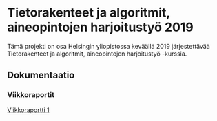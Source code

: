 # Tietorakenteet ja algoritmit, aineopintojen harjoitustyö 2019

Tämä projekti on osa Helsingin yliopistossa keväällä 2019 järjestettävää Tietorakenteet ja algoritmit, aineopintojen harjoitustyö -kurssia.

## Dokumentaatio

### Viikkoraportit
[Viikkoraportti 1](https://github.com/heidihas/Kaukokaipuu/blob/master/documentation/asennusohjeet.md)
